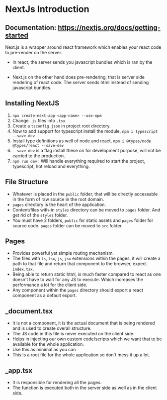 # NextJs Introduction

## Documentation: https://nextjs.org/docs/getting-started

Next.js is a wrapper around react framework which enables your react code to pre-render on the server.

- In react, the server sends you javascript bundles which is ran by the client.

- Next.js on the other hand does pre-rendering, that is server side rendering of react code. The server sends html instead of sending javascript bundles.

## Installing NextJS

1. `npx create-next-app <app-name> --use-npm`
2. Change `.js` files into `.tsx`.
3. Create a `tsconfig.json` in project root directory.
4. Now to add support for typescript install the module, `npm i typescript --save-dev`
5. Install type definitions as well of node and react, `npm i @types/node @types/react --save-dev`
6. `--save-dev` is a flag install these on for development purpose, will not be carried to the production.
7. `npm run dev` : Will handle everything required to start the project, typescript, hot reload and everything.

## File Structure

- Whatever is placed in the `public` folder, that will be directly accessable in the form of raw source in the root domain.
- `pages` directory is the heart of the application.
- Content/files with-in `styles` directory can be moved to `pages` folder. And get rid of the `styles` folder.
- You must have 2 folders, `public` for static assets and `pages` folder for source code. `pages` folder can be moved to `src` folder.

## Pages

- Provides powerful yet simple routing mechanism.
- The files with `ts`, `tsx`, `js`, `jsx` extensions within the pages, it will create a path to that file and return that component to the browser, expect `index.tsx`.
- Being able to return static html, is much faster compared to react as one doesn't have to wait for any JS to execute. Which increases the performance a lot for the client side.
- Any component within the `pages` directory should export a react component as a default export.

## \_document.tsx

- It is not a component, it is the actual document that is being rendered and is used to create overall structure.
- The JS code in this file is never executed on the client side.
- Helps in injecting our own custom code/scripts which we want that to be available for the whole application.
- Use this as minimal as you can
- This is a root file for the whole application so don't mess it up a lot.

## \_app.tsx

- It is responsible for rendering all the pages.
- The function is executed both in the server side as well as in the client side.
